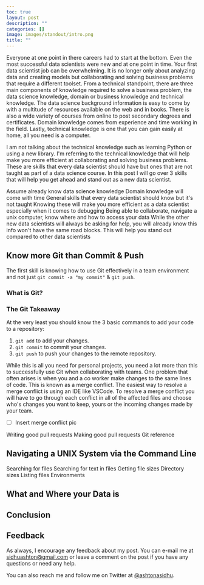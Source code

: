 ```yaml
---
toc: true
layout: post
description: ""
categories: []
image: images/standout/intro.png
title: ""
---
```


Everyone at one point in there careers had to start at the bottom. Even the most successful data scientists were new and at one point in time. Your first data scientist job can be overwhelming. It is no longer only about analyzing data and creating models but collaborating and solving business problems that require a different toolset. From a technical standpoint, there are three main components of knowledge required to solve a business problem, the data science knowledge, domain or business knowledge and technical knowledge. The data science background information is easy to come by with a multitude of resources available on the web and in books. There is also a wide variety of courses from online to post secondary degrees and certificates. Domain knowledge comes from experience and time working in the field. Lastly, technical knowledge is one that you can gain easily at home, all you need is a computer.

I am not talking about the technical knowledge such as learning Python or using a new library. I'm referring to the technical knowledge that will help make you more efficient at collaborating and solving business problems. These are skills that every data scientist should have but ones that are not taught as part of a data science course. In this post I will go over 3 skills that will help you get ahead and stand out as a new data scientist.

Assume already know data science knowledge
Domain knowledge will come with time
General skills that every data scientist should know but it's not taught
Knowing these will make you more efficient as a data scientist especially when it comes to debugging
Being able to collaborate, navigate a unix computer, know where and how to access your data
While the other new data scientists will always be asking for help, you will already know this info won't have the same road blocks.
This will help you stand out compared to other data scientists

## Know more Git than Commit & Push

The first skill is knowing how to use Git effectively in a team environment and not just `git commit -a "my commit"` & `git push`.

### What is Git?


### The Git Takeaway

At the very least you should know the 3 basic commands to add your code to a repository:

1. `git add` to add your changes.
2. `git commit` to commit your changes.
3. `git push` to push your changes to the remote repository.

While this is all you need for personal projects, you need a lot more than this to successfully use Git when collaborating with teams. One problem that often arises is when you and a co worker make changes to the same lines of code. This is known as a merge conflict. The easiest way to resolve a merge conflict is using an IDE like VSCode. To resolve a merge conflict you will have to go through each conflict in all of the affected files and choose who's changes you want to keep, yours or the incoming changes made by your team. 

- [ ] Insert merge conflict pic

Writing good pull requests
Making good pull requests
Git reference

## Navigating a UNIX System via the Command Line
Searching for files
Searching for text in files
Getting file sizes
Directory sizes
Listing files
Environments

## What and Where your Data is 

## Conclusion

## Feedback

As always, I encourage any feedback about my post. You can e-mail me at sidhuashton@gmail.com or leave a comment on the post if you have any questions or need any help.

You can also reach me and follow me on Twitter at [@ashtonasidhu][1].



[1]:	https://twitter.com/ashtonasidhu